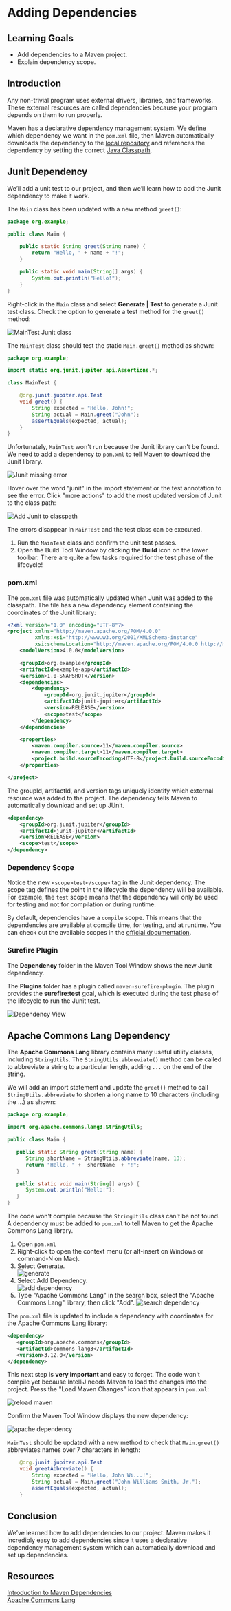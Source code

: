 # Adding Dependencies

## Learning Goals

- Add dependencies to a Maven project.
- Explain dependency scope.

## Introduction

Any non-trivial program uses external drivers, libraries, and frameworks. These
external resources are called dependencies because your program depends on them
to run properly.  

Maven has a declarative dependency management system. We define which
dependency we want in the `pom.xml` file, then  Maven automatically downloads the dependency to the
[local repository](https://maven.apache.org/guides/introduction/introduction-to-repositories.html#artifact-repositories)
and references the dependency by setting the correct 
[Java Classpath](https://docs.oracle.com/javase/tutorial/essential/environment/paths.html).


## Junit Dependency

We’ll add a unit test to our project, and then we’ll learn how to add the Junit
dependency to make it work. 

The `Main` class has been updated with a new method `greet()`:

```java
package org.example;

public class Main {

    public static String greet(String name) {
        return "Hello, " + name + "!";
    }

    public static void main(String[] args) {
        System.out.println("Hello!");
    }
}
```

Right-click in the `Main` class and select **Generate | Test** to generate
a Junit test class.  Check the option to generate a test method for the `greet()` method:

![MainTest Junit class](https://curriculum-content.s3.amazonaws.com/6002/maven-dependencies/newtest.png)

The `MainTest` class should test the static `Main.greet()` method as shown:

```java
package org.example;

import static org.junit.jupiter.api.Assertions.*;

class MainTest {

    @org.junit.jupiter.api.Test
    void greet() {
        String expected = "Hello, John!";
        String actual = Main.greet("John");
        assertEquals(expected, actual);
    }
}
```

Unfortunately, `MainTest` won't run because the
Junit library can't be found.  We need to add a dependency to `pom.xml`
to tell Maven to download the Junit library.

![Junit missing error](https://curriculum-content.s3.amazonaws.com/6002/maven-dependencies/errors.png)

Hover over the word "junit" in the import statement or the test annotation
to see the error.   Click "more actions" to add the most updated version of Junit
to the class path:

![Add Junit to classpath](https://curriculum-content.s3.amazonaws.com/6002/maven-dependencies/junitclasspath.png) 

The errors disappear in `MainTest` and the test class can be executed.

1. Run the `MainTest` class and confirm the unit test passes.
2. Open the Build Tool Window by clicking the  **Build** icon on the lower toolbar. 
   There are quite a few tasks required for the **test** phase of the lifecycle!

### pom.xml

The `pom.xml` file was automatically updated when Junit was added to the classpath.
The  file has a new dependency element containing the coordinates of the Junit
library:

```xml
<?xml version="1.0" encoding="UTF-8"?>
<project xmlns="http://maven.apache.org/POM/4.0.0"
         xmlns:xsi="http://www.w3.org/2001/XMLSchema-instance"
         xsi:schemaLocation="http://maven.apache.org/POM/4.0.0 http://maven.apache.org/xsd/maven-4.0.0.xsd">
    <modelVersion>4.0.0</modelVersion>

    <groupId>org.example</groupId>
    <artifactId>example-app</artifactId>
    <version>1.0-SNAPSHOT</version>
    <dependencies>
        <dependency>
            <groupId>org.junit.jupiter</groupId>
            <artifactId>junit-jupiter</artifactId>
            <version>RELEASE</version>
            <scope>test</scope>
        </dependency>
    </dependencies>

    <properties>
        <maven.compiler.source>11</maven.compiler.source>
        <maven.compiler.target>11</maven.compiler.target>
        <project.build.sourceEncoding>UTF-8</project.build.sourceEncoding>
    </properties>

</project>
```

The groupId, artifactId, and version tags uniquely
identify which external resource was added to the project. The dependency
tells Maven to automatically download and set up JUnit.

```xml
<dependency>
    <groupId>org.junit.jupiter</groupId>
    <artifactId>junit-jupiter</artifactId>
    <version>RELEASE</version>
    <scope>test</scope>
</dependency>
```

### Dependency Scope

Notice the new `<scope>test</scope>` tag in the Junit dependency.
The scope tag defines the point in the lifecycle the dependency will be
available. For example, the `test` scope means that the dependency will only
be used for testing and not for compilation or during runtime.

By default, dependencies have a `compile` scope. This means that the
dependencies are available at compile time, for testing, and at runtime. You can
check out the available scopes in the
[official documentation](https://maven.apache.org/guides/introduction/introduction-to-dependency-mechanism.html#Dependency_Scope).

### Surefire Plugin

The **Dependency** folder in the Maven Tool Window shows the new
Junit dependency.  

The **Plugins** folder has a plugin called `maven-surefire-plugin`.
The plugin provides the **surefire:test** goal, which is executed during the test phase
of the lifecycle to run the Junit test.

![Dependency View](https://curriculum-content.s3.amazonaws.com/6002/maven-dependencies/testdependency.png)

## Apache Commons Lang Dependency

The **Apache Commons Lang** library  contains many useful utility
classes, including `StringUtils`. The
`StringUtils.abbreviate()` method can be called to
abbreviate a string to a particular length, adding `...` on the end
of the string.

We will add an import statement and update the `greet()` method
to call `StringUtils.abbreviate`  to shorten a long name to 10 characters
(including the ...) as shown:

```java
package org.example;

import org.apache.commons.lang3.StringUtils;

public class Main {

   public static String greet(String name) {
      String shortName = StringUtils.abbreviate(name, 10);
      return "Hello, " +  shortName  + "!";
   }

   public static void main(String[] args) {
      System.out.println("Hello!");
   }
}
```

The code won't compile because the `StringUtils` class can't be not found.
A dependency must be added to `pom.xml` to tell Maven to get
the Apache Commons Lang library.

1. Open `pom.xml`
2. Right-click to open the context menu (or alt-insert on Windows or command-N on Mac).
3. Select Generate.  
   ![generate](https://curriculum-content.s3.amazonaws.com/6002/maven-dependencies/generate.png)
4. Select Add Dependency.  
   ![add dependency](https://curriculum-content.s3.amazonaws.com/6002/maven-dependencies/add-dependency.png)
5. Type "Apache Commons Lang" in the search box, select the "Apache Commons Lang" library, then click "Add".
   ![search dependency](https://curriculum-content.s3.amazonaws.com/6002/maven-dependencies/find-dependency.png)
  
The `pom.xml` file is updated to include a dependency with coordinates
for the Apache Commons Lang library:

```xml
<dependency>
   <groupId>org.apache.commons</groupId>
   <artifactId>commons-lang3</artifactId>
   <version>3.12.0</version>
</dependency>
```
  
This next step is **very important** and easy to forget.
The code won't compile yet because IntelliJ needs Maven to load the changes
into the project.  Press the "Load Maven Changes" icon that appears in `pom.xml`:

![reload maven](https://curriculum-content.s3.amazonaws.com/6002/maven-dependencies/reload-maven.png)

Confirm the Maven Tool Window displays the new dependency:

![apache dependency](https://curriculum-content.s3.amazonaws.com/6002/maven-dependencies/apache-dependency.png)


`MainTest` should be updated with a new method to check that
`Main.greet()` abbreviates names over 7 characters in length:


```java
    @org.junit.jupiter.api.Test
    void greetAbbreviate() {
        String expected = "Hello, John Wi...!";
        String actual = Main.greet("John Williams Smith, Jr.");
        assertEquals(expected, actual);
    }
```

## Conclusion

We’ve learned how to add dependencies to our project. Maven makes it incredibly
easy to add dependencies since it uses a declarative dependency management
system which can automatically download and set up dependencies.


## Resources

[Introduction to Maven Dependencies](https://maven.apache.org/guides/introduction/introduction-to-dependency-mechanism.html)    
[Apache Commons Lang](https://commons.apache.org/proper/commons-lang/)   
